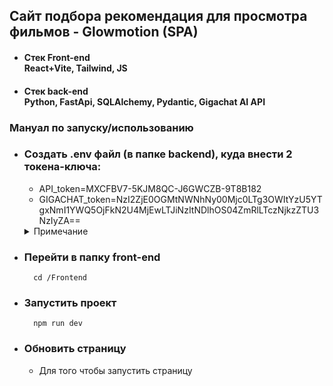 ## Сайт подбора рекомендация для просмотра фильмов - Glowmotion (SPA)
   - #### <summary><b>Стек Front-end</b></summary>React+Vite, Tailwind, JS
   - #### <summary><b>Стек back-end</b></summary>Python, FastApi, SQLAlchemy, Pydantic, Gigachat AI API

### Мануал по запуску/использованию
- ### Создать .env файл (в папке backend), куда внести 2 токена-ключа:
   - API_token=MXCFBV7-5KJM8QC-J6GWCZB-9T8B182
   - GIGACHAT_token=NzI2ZjE0OGMtNWNhNy00Mjc0LTg3OWItYzU5YTgxNmI1YWQ5OjFkN2U4MjEwLTJiNzItNDlhOS04ZmRlLTczNjkzZTU3NzIyZA==
    <details>
    <summary>Примечание</summary>
        Кому нужен ключ от Гигачата, сегодня ваш день
    </details>
- ### Перейти в папку front-end
        cd /Frontend
- ### Запустить проект
        npm run dev
- ### Обновить страницу
    - Для того чтобы запустить страницу
